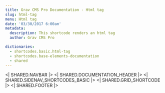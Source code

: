 ```yaml
---
title: Grav CMS Pro Documentation - Html tag
slug: html-tag
menu: Html tag
date: '03/30/2017 6:00am'
metadata:
  description: This shortcode renders an html tag
  author: Grav CMS Pro

dictionaries:
  - shortcodes.basic.html-tag
  - shortcodes.base-elements-documentation
  - shared
---
```


<| SHARED.NAVBAR |>
<| SHARED.DOCUMENTATION_HEADER |>
<| SHARED.SIDENAV_SHORTCODES_BASIC |>
<| SHARED.GRID_SHORTCODE |>
<| SHARED.FOOTER |>
